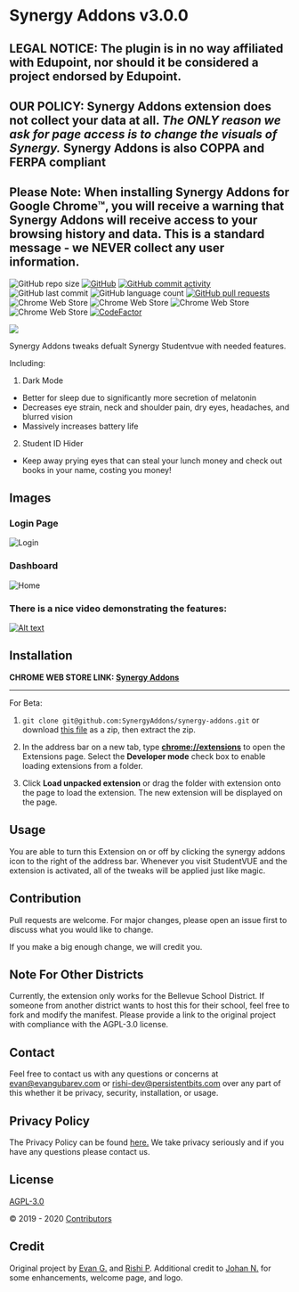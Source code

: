 
# Synergy Addons v3.0.0

## LEGAL NOTICE: The plugin is in no way affiliated with Edupoint, nor should it be considered a project endorsed by Edupoint.

## OUR POLICY: Synergy Addons extension **does not** collect your data **at all**. *The ONLY reason we ask for page access is to change the visuals of Synergy.* Synergy Addons is also COPPA and FERPA compliant

## Please Note: When installing Synergy Addons for Google Chrome™, you will receive a warning that Synergy Addons will receive access to your browsing history and data. This is a standard message - we NEVER collect any user information.

![GitHub repo size](https://img.shields.io/github/repo-size/gubareve/synergy-addons)
[![GitHub](https://img.shields.io/github/license/gubareve/synergy-addons?color=%23ff0000)](https://github.com/SynergyAddons/synergy-addons/blob/master/LICENSE)
[![GitHub commit activity](https://img.shields.io/github/commit-activity/w/gubareve/synergy-addons)](https://github.com/SynergyAddons/synergy-addons/commits)
![GitHub last commit](https://img.shields.io/github/last-commit/gubareve/synergy-addons)
![GitHub language count](https://img.shields.io/github/languages/count/gubareve/synergy-addons)
[![GitHub pull requests](https://img.shields.io/github/issues-pr/gubareve/synergy-addons)](https://github.com/SynergyAddons/synergy-addons/pulls)
![Chrome Web Store](https://img.shields.io/chrome-web-store/rating-count/nbicokodplfghgllebkialdbpdljfinc?color=%23ff0000&label=ratings)
![Chrome Web Store](https://img.shields.io/chrome-web-store/stars/nbicokodplfghgllebkialdbpdljfinc?hl=en)
![Chrome Web Store](https://img.shields.io/chrome-web-store/users/nbicokodplfghgllebkialdbpdljfinc?color=%23ff0000)
![Chrome Web Store](https://img.shields.io/chrome-web-store/v/nbicokodplfghgllebkialdbpdljfinc)
[![CodeFactor](https://www.codefactor.io/repository/github/synergyaddons/synergy-addons/badge)](https://www.codefactor.io/repository/github/synergyaddons/synergy-addons)

[<img src="https://developer.chrome.com/webstore/images/ChromeWebStore_Badge_v2_206x58.png">](https://chrome.google.com/webstore/detail/synergy-addons/nbicokodplfghgllebkialdbpdljfinc?hl=en)

Synergy Addons tweaks defualt Synergy Studentvue with needed features.

Including:

1. Dark Mode
 - Better for sleep due to significantly more secretion of melatonin
 - Decreases eye strain, neck and shoulder pain, dry eyes, headaches, and blurred vision
 - Massively increases battery life
2. Student ID Hider
 - Keep away prying eyes that can steal your lunch money and check out books in your name, costing you money!

## Images
### Login Page
![Login](https://raw.githubusercontent.com/gubareve/synergy-addons/master/images/1.png)
### Dashboard
![Home](https://raw.githubusercontent.com/gubareve/synergy-addons/master/images/2.png)
### There is a nice video demonstrating the features:
[![Alt text](https://img.youtube.com/vi/QnTwXZdg28k/0.jpg)](https://www.youtube.com/watch?v=QnTwXZdg28k)

## Installation
**CHROME WEB STORE LINK: [Synergy Addons](https://chrome.google.com/webstore/detail/synergy-addons/nbicokodplfghgllebkialdbpdljfinc?)**

___

For Beta:

1. `git clone git@github.com:SynergyAddons/synergy-addons.git`
or download [this file](https://github.com/gubareve/synergy-addons/archive/master.zip) as a zip, then extract the zip.

2. In the address bar on a new tab, type [**chrome://extensions**](chrome://extensions) to open the Extensions page. Select the **Developer mode** check box to enable loading extensions from a folder.
3. Click **Load unpacked extension** or drag the folder with extension onto the page to load the extension. The new extension will be displayed on the page.

## Usage

You are able to turn this Extension on or off by clicking the synergy addons icon to the right of the address bar. Whenever you visit StudentVUE and the extension is activated, all of the tweaks will be applied just like magic.

## Contribution
Pull requests are welcome. For major changes, please open an issue first to discuss what you would like to change.

If you make a big enough change, we will credit you.

## Note For Other Districts

Currently, the extension only works for the Bellevue School District. If someone from another district wants to host this for their school, feel free to fork and modify the manifest. Please provide a link to the original project with compliance with the AGPL-3.0 license.

## Contact

Feel free to contact us with any questions or concerns at [evan@evangubarev.com](evan@evangubarev.com) or [rishi-dev@persistentbits.com](rishi-dev@persistentbits.com) over any part of this whether it be privacy, security, installation, or usage.
## Privacy Policy

The Privacy Policy can be found [here.](https://github.com/gubareve/synergy-addons/blob/master/privacy.md) We take privacy seriously and if you have any questions please contact us.

## License
[AGPL-3.0](https://github.com/gubareve/synergy-addons/blob/master/LICENSE)

© 2019 - 2020 [Contributors](https://github.com/gubareve/synergy-addons/graphs/contributors)

## Credit

Original project by [Evan G.](https://github.com/gubareve) and [Rishi P](https://github.com/thexpiredpear). Additional credit to [Johan N.](https://github.com/wickedtree) for some enhancements, welcome page, and logo.
